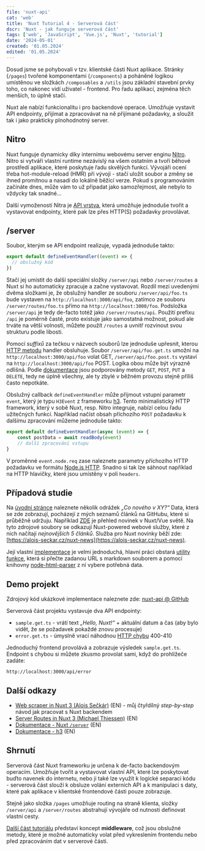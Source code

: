 ```yaml
---
file: 'nuxt-api'
cat: 'web'
title: 'Nuxt Tutorial 4 - Serverová část'
dscr: 'Nuxt - jak funguje serverová část'
tags: ['web', 'JavaScript', 'Vue.js', 'Nuxt', 'tutorial']
date: '2024-05-01'
created: '01.05.2024'
edited: '01.05.2024'
---
```


Dosud jsme se pohybovali v tzv. klientské části Nuxt aplikace. Stránky (`/pages`) tvořené komponentami (`/components`) a poháněné logikou umístěnou ve složkách `/composables` a `/utils` jsou základní stavební prvky toho, co nakonec vidí uživatel - frontend. Pro řadu aplikací, zejména těch menších, to úplně stačí. 

Nuxt ale nabízí funkcionalitu i pro backendové operace. Umožňuje vystavit API endpointy, přijímat a zpracovávat na ně přijímané požadavky, a sloužit tak i jako prakticky plnohodnotný server.

## Nitro

Nuxt funguje dynamicky díky internímu webovému server enginu [Nitro](https://nitro.unjs.io/). Nitro si vytváří vlastní runtime nezávislý na všem ostatním a tvoří běhové prostředí aplikace, které poskytuje řadu skvělých funkcí. Vývojáři ocení třeba hot-module-reload (HMR) při vývoji - stačí uložit soubor a změny se ihned promítnou a nasadí do lokálně běžící verze. Pokud s programováním začínáte dnes, může vám to už připadat jako samozřejmost, ale nebylo to vždycky tak snadné...

Další vymožeností Nitra je [API vrstva](https://nuxt.com/docs/guide/concepts/server-engine#api-layer), která umožňuje jednoduše tvořit a vystavovat endpointy, které pak lze přes HTTP(S) požadavky provolávat.

## /server

Soubor, kterým se API endpoint realizuje, vypadá jednoduše takto:

```ts
export default defineEventHandler((event) => {
  // obslužný kód
})
```

Stačí jej umístit do další speciální složky `/server/api` nebo `/server/routes` a Nuxt si ho automaticky zpracuje a začne vystavovat. Rozdíl mezi uvedenými dvěma složkami je, že obslužný handler ze souboru `/server/api/foo.ts` bude vystaven na `http://localhost:3000/api/foo`, zatímco ze souboru `/server/routes/foo.ts` přímo na `http://localhost:3000/foo`. Podsložka `/server/api` je tedy de-facto totéž jako `/server/routes/api`. Použití prefixu `/api` je poměrně časté, proto existuje jako samostatná možnost, pokud ale trváte na větší volnosti, můžete použít `/routes` a uvnitř rozvinout svou strukturu podle libosti.

Pomocí _suffixů_ za tečkou v názvech souborů lze jednoduše upřesnit, kterou [HTTP metodu](https://developer.mozilla.org/en-US/docs/Web/HTTP/Methods) handler obsluhuje. Soubor `/server/api/foo.get.ts` umožní na `http://localhost:3000/api/foo` volat GET, `/server/api/foo.post.ts` vystaví na `http://localhost:3000/api/foo` POST. Logika obou může být výrazně odlišná. Podle [dokumentace](https://nuxt.com/docs/guide/directory-structure/server) jsou podporovány metody `GET`, `POST`, `PUT` a `DELETE`, tedy ne úplně všechny, ale ty zbylé v běžném provozu stejně příliš často nepotkáte.

Obslužný callback `defineEventHandler` může přijmout vstupní parametr `event`, který je typu `H3Event` z frameworku [h3](https://github.com/unjs/h3). Tento minimalistický HTTP framework, který v sobě Nuxt, resp. Nitro integruje, nabízí celou řadu užitečných funkcí. Například načíst obsah příchozího `POST` požadavku k dalšímu zpracování můžeme jednoduše takto:

```ts
export default defineEventHandler(async (event) => {
    const postData = await readBody(event)
    // další zpracování vstupu
}
```

V proměnné `event.node.req` zase naleznete parametry příchozího HTTP požadavku ve formátu [Node.js HTTP](https://www.w3schools.com/nodejs/obj_http_incomingmessage.asp). Snadno si tak lze sáhnout například na HTTP hlavičky, které jsou umístěny v poli `headers`.

## Případová studie

Na [úvodní stránce](/) naleznete několik odrážek _„Co nového v XY?“_ Data, která se zde zobrazují, pocházejí z mých seznamů článků na GitHubu, které si průběžně udržuju. Například [ZDE](https://github.com/AloisSeckar/demos-nuxt/blob/main/NuxtNews.md) je přehled novinek v Nuxt/Vue světě. Na tyto zdrojové soubory se odkazují Nuxt-powered webové služby, které z nich načítají _nejnovějších 5 článků_. Služba pro Nuxt novinky běží zde: [https://alois-seckar.cz/nuxt-news](https://alois-seckar.cz/nuxt-news).

Její vlastní [implementace](https://github.com/AloisSeckar/Alois-Seckar.cz/blob/main/server/routes/nuxt-news.ts) je velmi jednoduchá, hlavní práci obstará [utility funkce](https://github.com/AloisSeckar/Alois-Seckar.cz/blob/main/server/utils/last-articles.ts), která si přečte zadanou URL s markdown souborem a pomocí knihovny [node-html-parser](https://www.npmjs.com/package/node-html-parser) z ní vybere potřebná data.

## Demo projekt

Zdrojový kód ukázkové implementace naleznete zde:
[nuxt-api @ GitHub](https://github.com/AloisSeckar/demos-nuxt/tree/main/nuxt-api)

Serverová část projektu vystavuje dva API endpointy:
- `sample.get.ts` - vrátí text _„Hello, Nuxt!“_ + aktuální datum a čas (aby bylo vidět, že se požadavek pokaždé znovu procesuje)
- `error.get.ts` - úmyslně vrací náhodnou [HTTP chybu](https://developer.mozilla.org/en-US/docs/Web/HTTP/Status#client_error_responses) 400-410

Jednoduchý frontend provolává a zobrazuje výsledek `sample.get.ts`. Endpoint s chybou si můžete zkusmo provolat sami, když do prohlížeče zadáte:

`http://localhost:3000/api/error`

## Další odkazy
* [Web scraper in Nuxt 3 (Alois Sečkár)](https://dev.to/aloisseckar/web-scraper-in-nuxt-3-part-i-introduction-and-setting-up-4bb5) (EN) - můj čtyřdílný _step-by-step_ návod jak pracovat s Nuxt backendem
* [Server Routes in Nuxt 3 (Michael Thiessen)](https://masteringnuxt.com/blog/server-routes-in-nuxt-3) (EN)
* [Dokumentace - Nuxt `/server`](https://nuxt.com/docs/guide/directory-structure/server) (EN)
* [Dokumentace - h3](https://github.com/unjs/h3) (EN)

## Shrnutí

Serverová část Nuxt frameworku je určena k de-facto backendovým operacím. Umožňuje tvořit a vystavovat vlastní API, které lze poskytovat buďto navenek do internetu, nebo ji také lze využít k logické separaci kódu - serverová část slouží k obsluze volání externích API a k manipulaci s daty, které pak aplikace v klientské frontendové části pouze zobrazuje.

Stejně jako složka `/pages` umožňuje routing na straně klienta, složky `/server/api` a `/server/routes` abstrahují vývojáře od nutnosti definovat vlastní cesty.

[Další část tutoriálu](/article/nuxt-middleware) představí koncept <strong>middleware</strong>, což jsou obslužné metody, které je možné automaticky volat před vykreslením frontendu nebo před zpracováním dat v serverové části.

